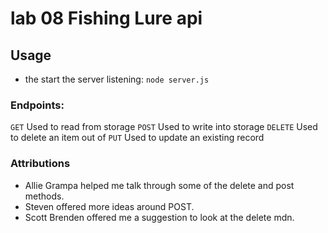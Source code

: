 # lab 08 Fishing Lure api


## Usage
- the start the server listening:
```node server.js ```

### Endpoints:
```GET```
Used to read from storage
```POST```
Used to write into storage
```DELETE```
Used to delete an item out of
```PUT```
Used to update an existing record

### Attributions
- Allie Grampa helped me talk through some of the delete and post methods.
- Steven offered more ideas around POST.
- Scott Brenden offered me a suggestion to look at the delete mdn.
